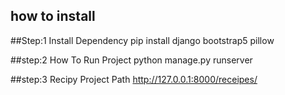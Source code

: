 ## how to install

##Step:1 Install Dependency
pip install django bootstrap5 pillow

##step:2 How To Run Project
python manage.py runserver 

##step:3 Recipy Project Path 
http://127.0.0.1:8000/receipes/

